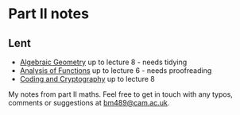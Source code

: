 # Part II notes

## Lent
- [Algebraic Geometry](lent/algebraic_geometry.pdf) up to lecture 8 - needs tidying
- [Analysis of Functions](lent/analysis_of_functions.pdf) up to lecture 6 - needs proofreading
- [Coding and Cryptography](lent/coding_and_cryptography.pdf) up to lecture 8

My notes from part II maths. Feel free to get in touch with any typos, comments or suggestions at <bm489@cam.ac.uk>.
